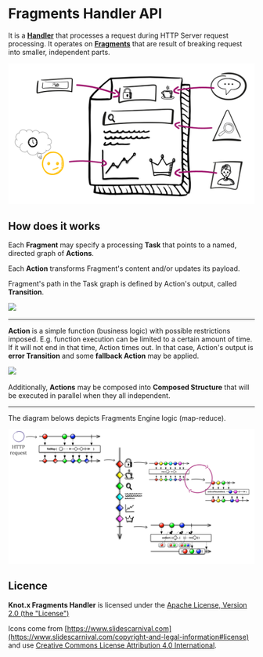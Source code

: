 # Fragments Handler API
It is a [**Handler**](https://github.com/Knotx/knotx-server-http/tree/master/api#routing-handlers)
that processes a request during HTTP Server request processing.
It operates on [**Fragments**](https://github.com/Knotx/knotx-fragment-api#knotx-fragment-api)
 that are result of breaking request into smaller, independent parts. 

![Node with exits](assets/images/case.png)

## How does it works

Each **Fragment** may specify a processing **Task** that points to a named, directed graph of **Actions**.

Each **Action** transforms Fragment's content and/or updates its payload. 

Fragment's path in the Task graph is defined by Action's output, called **Transition**.

<img src="https://github.com/Knotx/knotx-fragments-handler/raw/master/assets/images/graph_processing.png" width="700">

---

**Action** is a simple function (business logic) with possible restrictions imposed. E.g. function execution
can be limited to a certain amount of time. If it will not end in that time, Action times out. 
In that case, Action's output is **error Transition** and some **fallback Action** may be applied.

<img src="https://github.com/Knotx/knotx-fragments-handler/raw/master/assets/images/graph_processing_failure.png" width="500">

Additionally, **Actions**  may be composed into **Composed Structure** that will be executed in parallel when they
all independent.

---

The diagram belows depicts Fragments Engine logic (map-reduce).

![Node with exits](assets/images/all_in_one_processing.png)

## Licence
**Knot.x Fragments Handler** is licensed under the [Apache License, Version 2.0 (the "License")](https://www.apache.org/licenses/LICENSE-2.0.txt)

Icons come from [https://www.slidescarnival.com](https://www.slidescarnival.com/copyright-and-legal-information#license) and 
use [Creative Commons License Attribution 4.0 International](https://creativecommons.org/licenses/by/4.0/).
